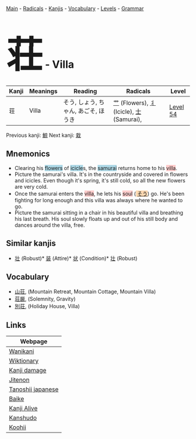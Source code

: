 <style> bigfont {font-size: 100px}</style>
[Main](../index.md) -
[Radicals](../radicals.md) -
[Kanjis](../kanjis.md) -
[Vocabulary](../vocabulary.md) -
[Levels](../levels.md) -
[Grammar](../grammar.md)
# <bigfont> 荘</bigfont> - Villa 

| Kanji | Meanings | Reading | Radicals | Level |
| --- | --- | --- | --- | --- |
| 荘 | Villa | そう, しょう, ちゃん, あごそ, ほうき | [艹](../radicals/艹.md) (Flowers), [丬](../radicals/丬.md) (Icicle), [士](../radicals/士.md) (Samurai),  | [Level 54](../levels/wk_level54.md) |

Previous kanji: [鯨](鯨.md) Next kanji: [栽](栽.md) 

## Mnemonics
 * Clearing his <span style="background-color:#ADD8E6"> flowers</span> of <span style="background-color:#ADD8E6"> icicle</span>s, the <span style="background-color:#ADD8E6"> samurai</span> returns home to his <span style="background-color:#ffcccb"> villa</span>.
* Picture the samurai's villa. It's in the countryside and covered in flowers and icicles. Even though it's spring, it's still cold, so all the new flowers are very cold.
* Once the samurai enters the <span style="background-color:#ffcccb"> villa</span>, he lets his <span style="background-color:#ffcccb"> soul</span> (<span style="background-color:#fed8b1"> [そう](https://jisho.org/search/そう)</span>) go. He's been fighting for long enough and this villa was always where he wanted to go.
* Picture the samurai sitting in a chair in his beautiful villa and breathing his last breath. His soul slowly floats up and out of his still body and dances around the villa, free.


## Similar kanjis
 * [壮](壮.md) (Robust)* [装](装.md) (Attire)* [状](状.md) (Condition)* [壮](壮.md) (Robust)


## Vocabulary
 * [山荘](../vocabulary/荘.md), (Mountain Retreat, Mountain Cottage, Mountain Villa)
* [荘厳](../vocabulary/荘.md), (Solemnity, Gravity)
* [別荘](../vocabulary/荘.md), (Holiday House, Villa)



## Links 

| Webpage |
| --- |
| [Wanikani          ](https://www.wanikani.com/kanji/荘) |
| [Wiktionary        ](https://en.wiktionary.org/wiki/荘) |
| [Kanji damage      ](http://www.kanjidamage.com/kanji/search?utf8=✓&q=荘) |
| [Jitenon           ](https://jitenon.com/kanji/荘) |
| [Tanoshii japanese ](https://www.tanoshiijapanese.com/dictionary/kanji.cfm?k=荘) |
| [Baike             ](https://baike.baidu.com/item/荘) |
| [Kanji Alive       ](https://app.kanjialive.com/荘) |
| [Kanshudo          ](https://www.kanshudo.com/searchmn?q=荘) |
| [Koohii            ](https://kanji.koohii.com/study/kanji/荘) |
